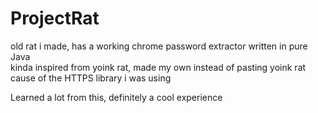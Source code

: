 # ProjectRat

old rat i made, has a working chrome password extractor written in pure Java    
kinda inspired from yoink rat, made my own instead of pasting yoink rat cause of the HTTPS library i was using   

Learned a lot from this, definitely a cool experience
